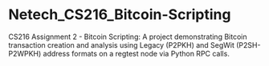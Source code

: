 # Netech_CS216_Bitcoin-Scripting
CS216 Assignment 2 - Bitcoin Scripting: A project demonstrating Bitcoin transaction creation and analysis using Legacy (P2PKH) and SegWit (P2SH-P2WPKH) address formats on a regtest node via Python RPC calls.
